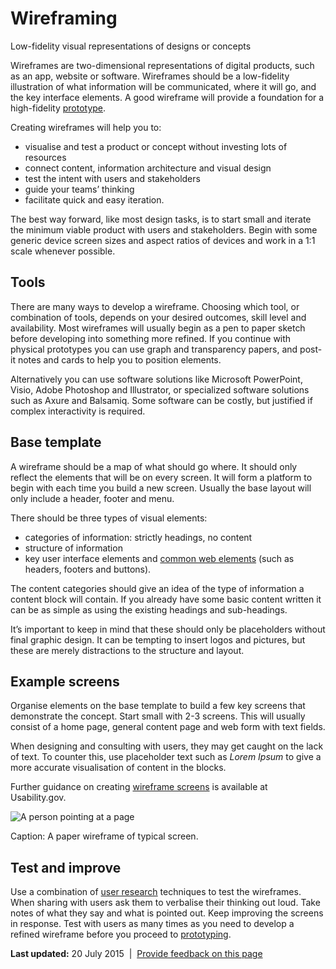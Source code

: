 Wireframing
===========

Low-fidelity visual representations of designs or concepts

Wireframes are two-dimensional representations of digital products, such as an app, website or software. Wireframes should be a low-fidelity illustration of what information will be communicated, where it will go, and the key interface elements. A good wireframe will provide a foundation for a high-fidelity [prototype](../../node/841.html).

Creating wireframes will help you to:

-   visualise and test a product or concept without investing lots of resources
-   connect content, information architecture and visual design
-   test the intent with users and stakeholders
-   guide your teams’ thinking
-   facilitate quick and easy iteration.

The best way forward, like most design tasks, is to start small and iterate the minimum viable product with users and stakeholders. Begin with some generic device screen sizes and aspect ratios of devices and work in a 1:1 scale whenever possible.

Tools
-----

There are many ways to develop a wireframe. Choosing which tool, or combination of tools, depends on your desired outcomes, skill level and availability. Most wireframes will usually begin as a pen to paper sketch before developing into something more refined. If you continue with physical prototypes you can use graph and transparency papers, and post-it notes and cards to help you to position elements.        

Alternatively you can use software solutions like Microsoft PowerPoint, Visio, Adobe Photoshop and Illustrator, or specialized software solutions such as Axure and Balsamiq. Some software can be costly, but justified if complex interactivity is required.

Base template
-------------

A wireframe should be a map of what should go where. It should only reflect the elements that will be on every screen. It will form a platform to begin with each time you build a new screen. Usually the base layout will only include a header, footer and menu.

There should be three types of visual elements:

-   categories of information: strictly headings, no content
-   structure of information
-   key user interface elements and [common web elements](../../node/521.html) (such as headers, footers and buttons).

The content categories should give an idea of the type of information a content block will contain. If you already have some basic content written it can be as simple as using the existing headings and sub-headings.

It’s important to keep in mind that these should only be placeholders without final graphic design. It can be tempting to insert logos and pictures, but these are merely distractions to the structure and layout.

Example screens
---------------

Organise elements on the base template to build a few key screens that demonstrate the concept. Start small with 2-3 screens. This will usually consist of a home page, general content page and web form with text fields.

When designing and consulting with users, they may get caught on the lack of text. To counter this, use placeholder text such as *Lorem Ipsum* to give a more accurate visualisation of content in the blocks.

Further guidance on creating [wireframe screens](http://www.usability.gov/how-to-and-tools/methods/wireframing.html) is available at Usability.gov.

![A person pointing at a page](../../sites/g/files/net261/f/styles/large/public/wireframing.jpg%3Fitok=hU1qCktW)

Caption: A paper wireframe of typical screen.

Test and improve
----------------

Use a combination of [user research](../../node/481.html) techniques to test the wireframes. When sharing with users ask them to verbalise their thinking out loud. Take notes of what they say and what is pointed out. Keep improving the screens in response. Test with users as many times as you need to develop a refined wireframe before you proceed to [prototyping](../../node/841.html).

**Last updated:** 20 July 2015  |  [Provide feedback on this page](../../feedback%3Furl_from=Userresearch-Wireframing.html)

